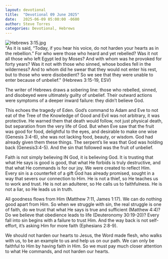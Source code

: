 ```yaml
---
layout: devotional
title:  "Devotional 09 June 2025"
date:   2025-06-09 05:00:00 -0600
author: Steve Torres
categories: Devotional, Hebrews
---
```

<img src="https://sitemedia.esteeb.com/file/esteebcomsitemedia/devotional_images/Hebrews/Heb-3_15.jpg?raw=true" alt="Hebrews 3:15.jpg" style="max-width: 100%; height: auto;">

<div class="scripture">
  "As it is said, “Today, if you hear his voice, do not harden your hearts as in the rebellion.” For who were those who heard and yet rebelled? Was it not all those who left Egypt led by Moses? And with whom was he provoked for forty years? Was it not with those who sinned, whose bodies fell in the wilderness? And to whom did he swear that they would not enter his rest, but to those who were disobedient? So we see that they were unable to enter because of unbelief." (Hebrews 3:15-19, ESV)
</div>

The writer of Hebrews draws a sobering line: those who rebelled, sinned, and disobeyed were ultimately guilty of unbelief. Their outward actions were symptoms of a deeper inward failure: they didn’t believe God.

This echoes the tragedy of Eden. God’s command to Adam and Eve to not eat of the Tree of the Knowledge of Good and Evil was not arbitrary, it was protective. He warned them that death would follow, not just physical death, but separation from the very life of God. But when Eve saw that the fruit was good for food, delightful to the eyes, and desirable to make one wise (Genesis 3:4-6), she was not lacking food, beauty, or wisdom. God had already given them these things. The serpent’s lie was that God was holding back (Genesis3:4-5). And the sin that followed was the fruit of unbelief.

Faith is not simply believing IN God, it is believing God. It is trusting that what He says is good is good, that what He forbids is truly destructive, and that what He commands is for our joy. We were created to reflect Him. Every sin is a counterfeit of a gift God has already promised, sought in a way that severs our connection to Him. He is not a thief, so He teaches us to work and trust. He is not an adulterer, so He calls us to faithfulness. He is not a liar, so He leads us in truth.

All goodness flows from Him (Matthew 7:11, James 1:17). We can do nothing good apart from Him. So when we struggle with sin, the real struggle is one of faith, do we trust that what He says is true and sufficient (Matthew 4:4)? Do we believe that obedience leads to life (Deuteronomy 30:19-20)? Every fall into sin begins with a failure to trust Him. And the way back is not self-effort, it’s asking Him for more faith (Ephesians 2:8-9).

We should not harden our hearts to Jesus, the Word made flesh, who walks with us, to be an example to us and help us on our path. We can only be faithful to Him by having faith in Him. So we must pay much closer attention to what He commands, and not harden our hearts.